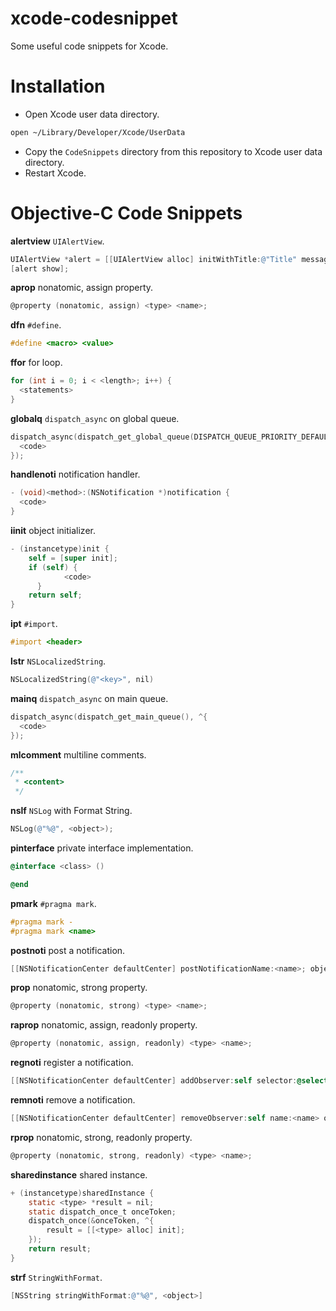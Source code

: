 # xcode-codesnippet
Some useful code snippets for Xcode.

# Installation
* Open Xcode user data directory.
```sh
open ~/Library/Developer/Xcode/UserData
```
* Copy the `CodeSnippets` directory from this repository to Xcode user data directory.
* Restart Xcode.

# Objective-C Code Snippets
**alertview** `UIAlertView`.
```objective-c
UIAlertView *alert = [[UIAlertView alloc] initWithTitle:@"Title" message:@"<message>" delegate:nil cancelButtonTitle:@"OK" otherButtonTitles:nil, nil];
[alert show];
```

**aprop** nonatomic, assign property.
```objective-c
@property (nonatomic, assign) <type> <name>;
```

**dfn** `#define`.
```objective-c
#define <macro> <value>
```

**ffor** for loop.
```objective-c
for (int i = 0; i < <length>; i++) {
  <statements>
}
```

**globalq** `dispatch_async` on global queue.
```objective-c
dispatch_async(dispatch_get_global_queue(DISPATCH_QUEUE_PRIORITY_DEFAULT, 0), ^{
  <code>
});
```

**handlenoti** notification handler.
```objective-c
- (void)<method>:(NSNotification *)notification {
  <code>
}
```

**iinit** object initializer.
```objective-c
- (instancetype)init {
    self = [super init];
    if (self) {
		    <code>
	  }
    return self;
}
```

**ipt** `#import`.
```objective-c
#import <header>
```

**lstr** `NSLocalizedString`.
```objective-c
NSLocalizedString(@"<key>", nil)
```

**mainq** `dispatch_async` on main queue.
```objective-c
dispatch_async(dispatch_get_main_queue(), ^{
  <code>
});
```

**mlcomment** multiline comments.
```objective-c
/**
 * <content>
 */
```

**nslf** `NSLog` with Format String.
```objective-c
NSLog(@"%@", <object>);
```

**pinterface** private interface implementation.
```objective-c
@interface <class> ()

@end
```

**pmark** `#pragma mark`.
```objective-c
#pragma mark -
#pragma mark <name>
```

**postnoti** post a notification.
```objective-c
[[NSNotificationCenter defaultCenter] postNotificationName:<name>; object:nil userInfo:<userInfo>];
```

**prop** nonatomic, strong property.
```objective-c
@property (nonatomic, strong) <type> <name>;
```

**raprop** nonatomic, assign, readonly property.
```objective-c
@property (nonatomic, assign, readonly) <type> <name>;
```

**regnoti** register a notification.
```objective-c
[[NSNotificationCenter defaultCenter] addObserver:self selector:@selector(<selector>) name:<name> object:nil];
```

**remnoti** remove a notification.
```objective-c
[[NSNotificationCenter defaultCenter] removeObserver:self name:<name> object:nil];
```

**rprop** nonatomic, strong, readonly property.
```objective-c
@property (nonatomic, strong, readonly) <type> <name>;
```

**sharedinstance** shared instance.
```objective-c
+ (instancetype)sharedInstance {
    static <type> *result = nil;
    static dispatch_once_t onceToken;
    dispatch_once(&onceToken, ^{
        result = [[<type> alloc] init];
    });
    return result;
}
```

**strf** `StringWithFormat`.
```objective-c
[NSString stringWithFormat:@"%@", <object>]
```
